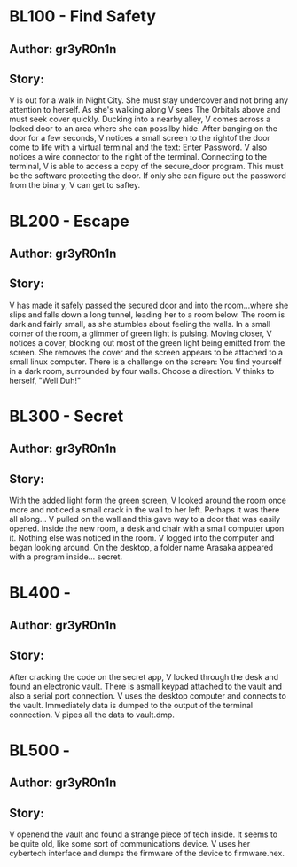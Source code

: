 # BL100 - Find Safety
## Author: gr3yR0n1n
## Story:
V is out for a walk in Night City. She must stay undercover and not bring any attention to herself. As she's walking along V sees The Orbitals above and must seek cover quickly. Ducking into a nearby alley, V comes across a locked door to an area where she can possilby hide. After banging on the door for a few seconds, V notices a small screen to the rightof the door come to life with a virtual terminal and the text: Enter Password. V also notices a wire connector to the right of the terminal. Connecting to the terminal, V is able to access a copy of the secure_door program. This must be the software protecting the door. If only she can figure out the password from the binary, V can get to saftey.

# BL200 - Escape
## Author: gr3yR0n1n
## Story:
V has made it safely passed the secured door and into the room...where she slips and falls down a long tunnel, leading her to a room below. The room is dark and fairly small, as she stumbles about feeling the walls. In a small corner of the room, a glimmer of green light is pulsing. Moving closer, V notices a cover, blocking out most of the green light being emitted from the screen. She removes the cover and the screen appears to be attached to a small linux computer. There is a challenge on the screen: You find yourself in a dark room, surrounded by four walls. Choose a direction. V thinks to herself, "Well Duh!"

# BL300 - Secret
## Author: gr3yR0n1n
## Story:
With the added light form the green screen, V looked around the room once more and noticed a small crack in the wall to her left. Perhaps it was there all along... V pulled on the wall and this gave way to a door that was easily opened. Inside the new room, a desk and chair with a small computer upon it. Nothing else was noticed in the room. V logged into the computer and began looking around. On the desktop, a folder name Arasaka appeared with a program inside... secret. 

# BL400 - 
## Author: gr3yR0n1n
## Story:
After cracking the code on the secret app, V looked through the desk and found an electronic vault. There is asmall keypad attached to the vault and also a serial port connection. V uses the desktop computer and connects to the vault. Immediately data is dumped to the output of the terminal connection. V pipes all the data to vault.dmp.

# BL500 - 
## Author: gr3yR0n1n
## Story:
V openend the vault and found a strange piece of tech inside. It seems to be quite old, like some sort of communications device. V uses her cybertech interface and dumps the firmware of the device to firmware.hex.

